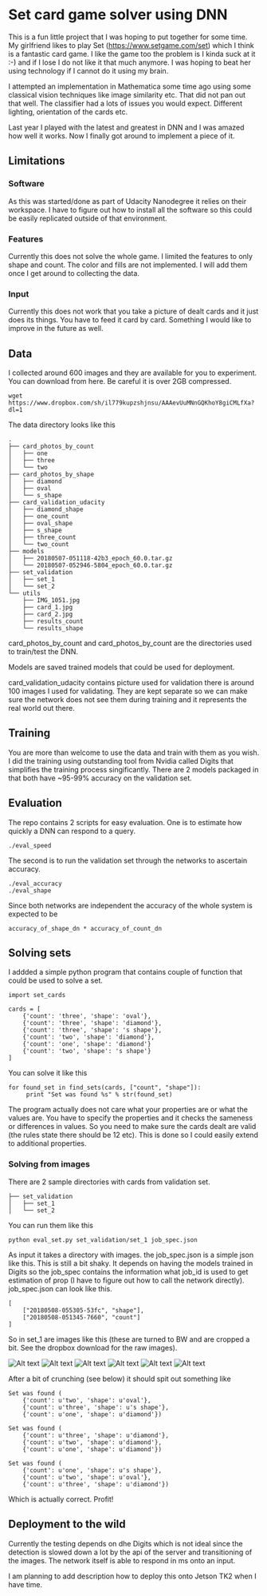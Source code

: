 # Set card game solver using DNN

This is a fun little project that I was hoping to put together for some time. My girlfriend likes to play Set (https://www.setgame.com/set) which I think is a fantastic card game. I like the game too the problem is I kinda suck at it :-) and if I lose I do not like it that much anymore. I was hoping to beat her using technology if I cannot do it using my brain.

I attempted an implementation in Mathematica some time ago using some classical vision techniques like image similarity etc. That did not pan out that well. The classifier had a lots of issues you would expect. Different lighting, orientation of the cards etc.

Last year I played with the latest and greatest in DNN and I was amazed how well it works. Now I finally got around to implement a piece of it.

## Limitations

### Software
As this was started/done as part of Udacity Nanodegree it relies on their workspace. I have to figure out how to install all the software so this could be easily replicated outside of that environment.

### Features
Currently this does not solve the whole game. I limited the features to only shape and count. The color and fills are not implemented. I will add them once I get around to collecting the data.

### Input
Currently this does not work that you take a picture of dealt cards and it just does its things. You have to feed it card by card. Something I would like to improve in the future as well.

## Data

I collected around 600 images and they are available for you to experiment. You can download from here. Be careful it is over 2GB compressed.

	wget https://www.dropbox.com/sh/il779kupzshjnsu/AAAevUuMNnGQKhoY8giCMLfXa?dl=1


The data directory looks like this

	.
	├── card_photos_by_count
	│   ├── one
	│   ├── three
	│   └── two
	├── card_photos_by_shape
	│   ├── diamond
	│   ├── oval
	│   └── s_shape
	├── card_validation_udacity
	│   ├── diamond_shape
	│   ├── one_count
	│   ├── oval_shape
	│   ├── s_shape
	│   ├── three_count
	│   └── two_count
	├── models
	│   ├── 20180507-051118-42b3_epoch_60.0.tar.gz
	│   └── 20180507-052946-5804_epoch_60.0.tar.gz
	├── set_validation
	│   ├── set_1
	│   └── set_2
	└── utils
	    ├── IMG_1051.jpg
	    ├── card_1.jpg
	    ├── card_2.jpg
	    ├── results_count
	    └── results_shape


card_photos_by_count and card_photos_by_count are the directories used to train/test the DNN.

Models are saved trained models that could be used for deployment.

card_validation_udacity contains picture used for validation there is around 100 images I used for validating. They are kept separate so we can make sure the network does not see them during training and it represents the real world out there.


## Training

You are more than welcome to use the data and train with them as you wish. I did the training using outstanding tool from Nvidia called Digits that simplifies the training process singificantly. There are 2 models packaged in that both have ~95-99% accuracy on the validation set.


## Evaluation

The repo contains 2 scripts for easy evaluation.
One is to estimate how quickly a DNN can respond to a query.

	./eval_speed

The second is to run the validation set through the networks to ascertain accuracy.

	./eval_accuracy
	./eval_shape

Since both networks are independent the accuracy of the whole system is expected to be

	accuracy_of_shape_dn * accuracy_of_count_dn

## Solving sets

I addded a simple python program that contains couple of function that could be used to solve a set.

	import set_cards
	
	cards = [
		{'count': 'three', 'shape': 'oval'},
		{'count': 'three', 'shape': 'diamond'},
		{'count': 'three', 'shape': 's shape'},
		{'count': 'two', 'shape': 'diamond'},
		{'count': 'one', 'shape': 'diamond'}
		{'count': 'two', 'shape': 's shape'}
	]

You can solve it like this

    for found_set in find_sets(cards, ["count", "shape"]):
         print "Set was found %s" % str(found_set)

The program actually does not care what your properties are or what the values are. You have to specify the properties and it checks the sameness or differences in values. So you need to make sure the cards dealt are valid (the rules state there should be 12 etc). This is done so I could easily extend to additional properties.

### Solving from images

There are 2 sample directories with cards from validation set.

	├── set_validation
	│   ├── set_1
	│   └── set_2

You can run them like this

	python eval_set.py set_validation/set_1 job_spec.json

As input it takes a directory with images. the job_spec.json is a simple json like this. This is still a bit shaky. It depends on having the models trained in Digits so the job_spec contains the information what job_id is used to get estimation of prop (I have to figure out how to call the network directly). job_spec.json can look like this.

	[
		["20180508-055305-53fc", "shape"],
		["20180508-051345-7660", "count"]
	]

So in set_1 are images like this (these are turned to BW and are cropped a bit. See the dropbox download for the raw images).

![Alt text](images/IMG_0864.png?raw=true "image_1")
![Alt text](images/IMG_0872.png?raw=true "image_2")
![Alt text](images/IMG_0885.png?raw=true "image_3")
![Alt text](images/IMG_0892.png?raw=true "image_4")
![Alt text](images/IMG_0900.png?raw=true "image_5")
![Alt text](images/IMG_0911.png?raw=true "image_6")

After a bit of crunching (see below) it should spit out something like

	Set was found (
		{'count': u'two', 'shape': u'oval'},
		{'count': u'three', 'shape': u's shape'},
		{'count': u'one', 'shape': u'diamond'})
		
	Set was found (
		{'count': u'three', 'shape': u'diamond'},
		{'count': u'two', 'shape': u'diamond'},
		{'count': u'one', 'shape': u'diamond'})

	Set was found (
		{'count': u'one', 'shape': u's shape'},
		{'count': u'two', 'shape': u'oval'},
		{'count': u'three', 'shape': u'diamond'})

Which is actually correct. Profit!

## Deployment to the wild

Currently the testing depends on dhe Digits which is not ideal since the detection is slowed down a lot by the api of the server and transitioning of the images. The network itself is able to respond in ms onto an input.

I am planning to add description how to deploy this onto Jetson TK2 when I have time.